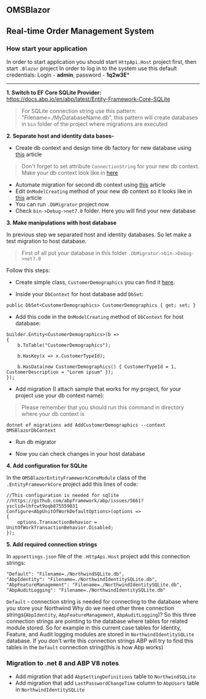 ## OMSBlazor
Real-time Order Management System
------------------------
### How start your application
In order to start application you should start `HttpApi.Host` project first, then start `.Blazor` project
In order to log in to the system use this default credentials: Login - **admin**, password - **1q2w3E***

------------------------
<b>1. Switch to EF Core SQLite Provider:</b>  
https://docs.abp.io/en/abp/latest/Entity-Framework-Core-SQLite
> For SQLite connection string use this pattern: "Filename=./MyDatabaseName.db",
this pattern will create databases in `bin` folder of the project where migrations are executed

<b>2. Separate host and identity data bases-</b>

- Create db context and design time db factory for new database using [this](https://docs.abp.io/en/abp/latest/Entity-Framework-Core-Migrations#create-a-second-dbcontext) article
> Don't forget to set attribute `ConnectionString` for your new db context. Make your db context look
like in [here](https://github.com/SergeyDavidovich/OMSBlazor/blob/development/src/OMSBlazor.EntityFrameworkCore/EntityFrameworkCore/OMSBlazorIdentityDbContext.cs)
- Automate migration for second db context using [this](https://docs.abp.io/en/abp/latest/Entity-Framework-Core-Migrations#automate-the-second-database-schema-migration) article
- Edit `OnModelCreating` method of your new db context so it looks like in [this](https://docs.abp.io/en/abp/latest/Entity-Framework-Core-Migrations#separating-host-tenant-database-schemas) article
- You can run `.DbMigrator` project now
- Check `bin->Debug->net7.0` folder. Here you will find your new database

<b>3. Make manipulations with host database</b>

In previous step we separated host and identity databases. So let make a test migration to host database.

> First of all put your database in this folder `.DbMigrator->bin->Debug->net7.0`

Follow this steps:
- Create simple class, `CustomerDemographics` you can find it [here](https://github.com/SergeyDavidovich/OMSBlazor/blob/development/src/OMSBlazor.EntityFrameworkCore/HostModels/CustomerDemographic.cs).

- Inside your `DbContext` for host database add `DbSet`:
```
public DbSet<CustomerDemographics> CustomerDemographics { get; set; }
```

- Add this code in the `OnModelCreating` method of `DbContext` for host database:
```
builder.Entity<CustomerDemographics>(b =>
{
    b.ToTable("CustomerDemographics");

    b.HasKey(x => x.CustomerTypeId);

    b.HasData(new CustomerDemographics() { CustomerTypeId = 1, CustomerDescription = "Lorem ipsum" });
});
```

- Add migration (I attach sample that works for my project, for your project use your db context name): 
> Please remember that you should run this command in directory where your db context is
```
dotnet ef migrations add AddCustomerDemographics --context OMSBlazorDbContext
```

- Run db migrator

- Now you can check changes in your host database

<b>4. Add configuration for SQLite</b>

In the `OMSBlazorEntityFrameworkCoreModule` class of the `.EntityFrameworkCore` project add this lines of code:
```
//This configuration is needed for sqlite
//https://github.com/abpframework/abp/issues/5661?ysclid=lhfcwt9oqb875559031
Configure<AbpUnitOfWorkDefaultOptions>(options =>
{
    options.TransactionBehavior = UnitOfWorkTransactionBehavior.Disabled;
});
```

<b>5. Add required connection strings</b>

In `appsettings.json` file of the `.HttpApi.Host` project add this connection strings:
```
"Default": "Filename=./NorthwindSQLite.db",
"AbpIdentity": "Filename=./NorthwindIdentitySQLite.db",
"AbpFeatureManagement": "Filename=./NorthwindIdentitySQLite.db",
"AbpAuditLogging": "Filename=./NorthwindIdentitySQLite.db"
```

`Default` - connection string is needed for connecting to the database where you store your Northwind
Why do we need other three connection strings(`AbpIdentity`, `AbpFeatureManagement`, `AbpAuditLogging`)? 
So this three connection strings are pointing to the database where tables for related module stored. 
So for example in this current case tables for Identity, Feature, and Audit logging modules are stored in
`NorthwindIdentitySQLite` database. If you don't write this connection strings ABP will try to find this tables
in the `Default` connection string(this is how Abp works)

### Migration to .net 8 and ABP V8 notes

- Add migration that add `AbpSettingDefinitions` table to `NorthwindSQLite`
- Add migration that add `LastPasswordChangeTime` column to `AbpUsers` table in `NorthwindIdentitySQLite`
